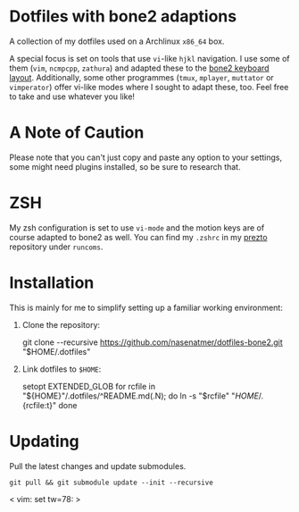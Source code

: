 Dotfiles with bone2 adaptions
=============================

A collection of my dotfiles used on a Archlinux `x86_64` box.

A special focus is set on tools that use `vi`-like `hjkl` navigation. I use 
some of them (`vim`, `ncmpcpp`, `zathura`) and adapted these to the [bone2 
keyboard layout][1]. Additionally, some other programmes (`tmux`, `mplayer`, 
`muttator` or `vimperator`) offer vi-like modes where I sought to adapt these, 
too. Feel free to take and use whatever you like!

A Note of Caution
=================

Please note that you can't just copy and paste any option to your settings, 
some might need plugins installed, so be sure to research that.

ZSH
===

My zsh configuration is set to use `vi-mode` and the motion keys are of course 
adapted to bone2 as well.  You can find my `.zshrc` in my [prezto][2] 
repository under `runcoms`.

Installation
============

This is mainly for me to simplify setting up a familiar working environment:

  1. Clone the repository:

		git clone --recursive https://github.com/nasenatmer/dotfiles-bone2.git "$HOME/.dotfiles"

  2. Link dotfiles to `$HOME`:

		setopt EXTENDED_GLOB
		for rcfile in "${HOME}"/.dotfiles/^README.md(.N); do
		  ln -s "$rcfile" "${HOME}/.${rcfile:t}"
		done


Updating
========

Pull the latest changes and update submodules.

	git pull && git submodule update --init --recursive

[1]: http://wiki.neo-layout.org/wiki/Bone2
[2]: https://github.com/nasenatmer/prezto

< vim: set tw=78: >

